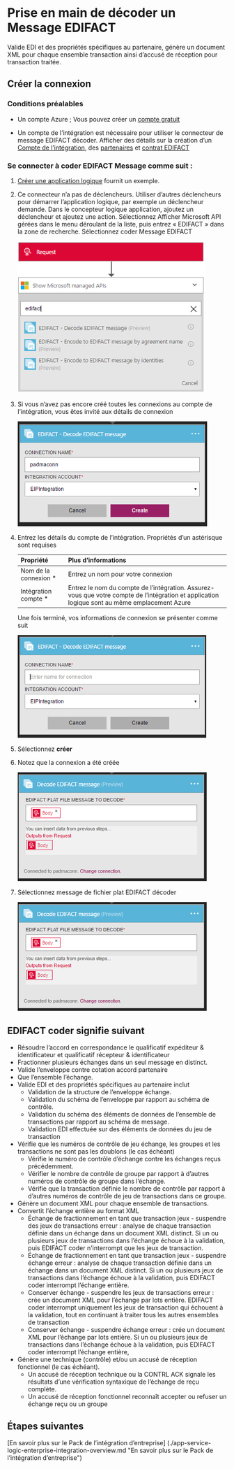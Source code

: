 <properties 
    pageTitle="En savoir plus sur Enterprise intégration Pack coder EDIFACT Message connecteur | Service d’application Microsoft Azure | Microsoft Azure" 
    description="Découvrez comment utiliser les partenaires avec les applications Enterprise Integration Pack et logique" 
    services="logic-apps" 
    documentationCenter=".net,nodejs,java"
    authors="padmavc" 
    manager="erikre" 
    editor=""/>

<tags 
    ms.service="logic-apps" 
    ms.workload="integration" 
    ms.tgt_pltfrm="na" 
    ms.devlang="na" 
    ms.topic="article" 
    ms.date="08/15/2016" 
    ms.author="padmavc"/>

# <a name="get-started-with-decode-edifact-message"></a>Prise en main de décoder un Message EDIFACT

Valide EDI et des propriétés spécifiques au partenaire, génère un document XML pour chaque ensemble transaction ainsi d’accusé de réception pour transaction traitée.

## <a name="create-the-connection"></a>Créer la connexion

### <a name="prerequisites"></a>Conditions préalables

* Un compte Azure ; Vous pouvez créer un [compte gratuit](https://azure.microsoft.com/free)

* Un compte de l’intégration est nécessaire pour utiliser le connecteur de message EDIFACT décoder. Afficher des détails sur la création d’un [Compte de l’intégration](./app-service-logic-enterprise-integration-create-integration-account.md), des [partenaires](./app-service-logic-enterprise-integration-partners.md) et [contrat EDIFACT](./app-service-logic-enterprise-integration-edifact.md)

### <a name="connect-to-decode-edifact-message-using-the-following-steps"></a>Se connecter à coder EDIFACT Message comme suit :

1. [Créer une application logique](./app-service-logic-create-a-logic-app.md) fournit un exemple.

2. Ce connecteur n’a pas de déclencheurs. Utiliser d’autres déclencheurs pour démarrer l’application logique, par exemple un déclencheur demande.  Dans le concepteur logique application, ajoutez un déclencheur et ajoutez une action.  Sélectionnez Afficher Microsoft API gérées dans le menu déroulant de la liste, puis entrez « EDIFACT » dans la zone de recherche.  Sélectionnez coder Message EDIFACT

    ![recherche EDIFACT](./media/app-service-logic-enterprise-integration-edifactorconnector/edifactdecodeimage1.png)
    
3. Si vous n’avez pas encore créé toutes les connexions au compte de l’intégration, vous êtes invité aux détails de connexion

    ![créer le compte de l’intégration](./media/app-service-logic-enterprise-integration-edifactorconnector/edifactdecodeimage2.png)  

4. Entrez les détails du compte de l’intégration.  Propriétés d’un astérisque sont requises

  	| Propriété | Plus d’informations |
  	| -------- | ------- |
  	| Nom de la connexion * | Entrez un nom pour votre connexion |
  	| Intégration compte * | Entrez le nom du compte de l’intégration. Assurez-vous que votre compte de l’intégration et application logique sont au même emplacement Azure |

    Une fois terminé, vos informations de connexion se présenter comme suit

    ![compte d’intégration créé](./media/app-service-logic-enterprise-integration-edifactorconnector/edifactdecodeimage3.png)  

5. Sélectionnez **créer**

6. Notez que la connexion a été créée

    ![Détails de connexion de compte de l’intégration](./media/app-service-logic-enterprise-integration-edifactorconnector/edifactdecodeimage5.png)  

7. Sélectionnez message de fichier plat EDIFACT décoder

    ![fournir des champs obligatoires](./media/app-service-logic-enterprise-integration-edifactorconnector/edifactdecodeimage5.png)  

## <a name="edifact-decode-does-following"></a>EDIFACT coder signifie suivant

* Résoudre l’accord en correspondance le qualificatif expéditeur & identificateur et qualificatif récepteur & identificateur
* Fractionner plusieurs échanges dans un seul message en distinct.
* Valide l’enveloppe contre cotation accord partenaire
* Que l’ensemble l’échange.
* Valide EDI et des propriétés spécifiques au partenaire inclut
    * Validation de la structure de l’enveloppe échange.
    * Validation du schéma de l’enveloppe par rapport au schéma de contrôle.
    * Validation du schéma des éléments de données de l’ensemble de transactions par rapport au schéma de message.
    * Validation EDI effectuée sur des éléments de données du jeu de transaction
* Vérifie que les numéros de contrôle de jeu échange, les groupes et les transactions ne sont pas les doublons (le cas échéant) 
    * Vérifie le numéro de contrôle d’échange contre les échanges reçus précédemment. 
    * Vérifier le nombre de contrôle de groupe par rapport à d’autres numéros de contrôle de groupe dans l’échange. 
    * Vérifie que la transaction définie le nombre de contrôle par rapport à d’autres numéros de contrôle de jeu de transactions dans ce groupe.
* Génère un document XML pour chaque ensemble de transactions.
* Convertit l’échange entière au format XML 
    * Échange de fractionnement en tant que transaction jeux - suspendre des jeux de transactions erreur : analyse de chaque transaction définie dans un échange dans un document XML distinct. Si un ou plusieurs jeux de transactions dans l’échange échoue à la validation, puis EDIFACT coder n'interrompt que les jeux de transaction. 
    * Échange de fractionnement en tant que transaction jeux - suspendre échange erreur : analyse de chaque transaction définie dans un échange dans un document XML distinct.  Si un ou plusieurs jeux de transactions dans l’échange échoue à la validation, puis EDIFACT coder interrompt l’échange entière.
    * Conserver échange - suspendre les jeux de transactions erreur : crée un document XML pour l’échange par lots entière. EDIFACT coder interrompt uniquement les jeux de transaction qui échouent à la validation, tout en continuant à traiter tous les autres ensembles de transaction
    * Conserver échange - suspendre échange erreur : crée un document XML pour l’échange par lots entière. Si un ou plusieurs jeux de transactions dans l’échange échoue à la validation, puis EDIFACT coder interrompt l’échange entière, 
* Génère une technique (contrôle) et/ou un accusé de réception fonctionnel (le cas échéant).
    * Un accusé de réception technique ou la CONTRL ACK signale les résultats d’une vérification syntaxique de l’échange de reçu complète.
    * Un accusé de réception fonctionnel reconnaît accepter ou refuser un échange reçu ou un groupe

## <a name="next-steps"></a>Étapes suivantes

[En savoir plus sur le Pack de l’intégration d’entreprise] (./app-service-logic-enterprise-integration-overview.md "En savoir plus sur le Pack de l’intégration d’entreprise") 